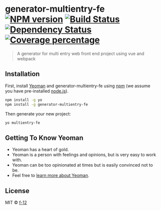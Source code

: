 # generator-multientry-fe [![NPM version][npm-image]][npm-url] [![Build Status][travis-image]][travis-url] [![Dependency Status][daviddm-image]][daviddm-url] [![Coverage percentage][coveralls-image]][coveralls-url]
> A generator for multi entry web front end project using vue and webpack

## Installation

First, install [Yeoman](http://yeoman.io) and generator-multientry-fe using [npm](https://www.npmjs.com/) (we assume you have pre-installed [node.js](https://nodejs.org/)).

```bash
npm install -g yo
npm install -g generator-multientry-fe
```

Then generate your new project:

```bash
yo multientry-fe
```

## Getting To Know Yeoman

 * Yeoman has a heart of gold.
 * Yeoman is a person with feelings and opinions, but is very easy to work with.
 * Yeoman can be too opinionated at times but is easily convinced not to be.
 * Feel free to [learn more about Yeoman](http://yeoman.io/).

## License

MIT © [f-12](github.com/f-12)


[npm-image]: https://badge.fury.io/js/generator-multientry-fe.svg
[npm-url]: https://npmjs.org/package/generator-multientry-fe
[travis-image]: https://travis-ci.org/F-12/generator-multientry-fe.svg?branch=master
[travis-url]: https://travis-ci.org/F-12/generator-multientry-fe
[daviddm-image]: https://david-dm.org/F-12/generator-multientry-fe.svg?theme=shields.io
[daviddm-url]: https://david-dm.org/F-12/generator-multientry-fe
[coveralls-image]: https://coveralls.io/repos/F-12/generator-multientry-fe/badge.svg
[coveralls-url]: https://coveralls.io/r/F-12/generator-multientry-fe
